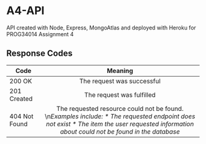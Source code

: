 # A4-API
API created with Node, Express, MongoAtlas and deployed with Heroku for PROG34014 Assignment 4

## Response Codes

| Code | Meaning |
| ------------- |:-------------:|
| 200 OK | The request was successful 
| 201 Created | The request was fulfilled 
| 404 Not Found | The requested resource could not be found. \n*Examples include: * The requested endpoint does not exist * The item the user requested information about could not be found in the database*
